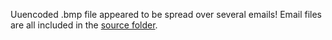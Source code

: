 Uuencoded .bmp file appeared to be spread over several emails!
Email files are all included in the [source folder](source).
